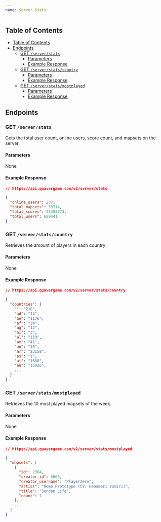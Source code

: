 ```yaml
---
name: Server Stats
---
```


## Table of Contents

- [Table of Contents](#table-of-contents)
- [Endpoints](#endpoints)
    - [GET `/server/stats`](#get-server%2Fstats)
        - [Parameters](#parameters)
        - [Example Response](#example-response)
  - [GET `/server/stats/country`](#get-server%2Fstats%2Fcountry)
      - [Parameters](#parameters-1)
      - [Example Response](#example-response-1)
  - [GET `/server/stats/mostplayed`](#get-server%2Fstats%2Fmostplayed)
      - [Parameters](#parameters-2)
      - [Example Response](#example-response-2) 
 
## Endpoints

### GET `/server/stats`

Gets the total user count, online users, score count, and mapsets on the server.

#### Parameters

None

#### Example Response

```json
// https://api.quavergame.com/v2/server/stats

{
  "online_users": 237,
  "total_mapsets": 33714,
  "total_scores": 53393773,
  "total_users": 689441
}
```

### GET `/server/stats/country`

Retrieves the amount of players in each country

#### Parameters

None 

#### Example Response

```json
// https://api.quavergame.com/v2/server/stats/country

{
  "countries": {
    "": "210",
    "ad": "14",
    "ae": "1176",
    "af": "24",
    "ag": "12",
    "ai": "3",
    "al": "110",
    "am": "41",
    "ao": "10",
    "ar": "23158",
    "as": "1",
    "at": "1688",
    "au": "15026",
    ...
  }
}
```

### GET `/server/stats/mostplayed`

Retrieves the 10 most played mapsets of the week.

#### Parameters

None

#### Example Response

```json
// https://api.quavergame.com/v2/server/stats/mostplayed

{
  "mapsets": [
    {
      "id": 2364,
      "creator_id": 5665,
      "creator_username": "PlayerZero",
      "artist": "Remo Prototype (CV: Hanamori Yumiri)",
      "title": "Sendan Life",
      "count": 1
    },
    ...
  ]
}
```